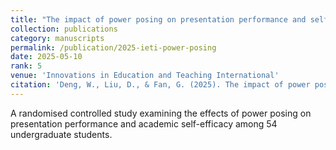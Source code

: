```yaml
---
title: "The impact of power posing on presentation performance and self-efficacy in higher education: An embodied cognition approach (SCI 中科院Q4)"
collection: publications
category: manuscripts
permalink: /publication/2025-ieti-power-posing
date: 2025-05-10
rank: 5
venue: 'Innovations in Education and Teaching International'
citation: 'Deng, W., Liu, D., & Fan, G. (2025). The impact of power posing on presentation performance and self-efficacy in higher education: An embodied cognition approach. <i>Innovations in Education and Teaching International</i>, 1-18.'
---
```


A randomised controlled study examining the effects of power posing on presentation performance and academic self-efficacy among 54 undergraduate students.

